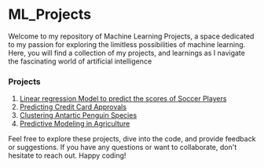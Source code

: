 # ML_Projects

Welcome to my repository of Machine Learning Projects, a space dedicated to my passion for exploring the limitless possibilities of machine learning. Here, you will find a collection of my projects, and learnings as I navigate the fascinating world of artificial intelligence

### Projects

1. [Linear regression Model to predict the scores of Soccer Players](https://github.com/tomaraayushi/ML_Projects/blob/main/Soccer_Dataset_Linear_regression_model.ipynb)
2. [Predicting Credit Card Approvals](https://github.com/tomaraayushi/ML_Projects/blob/main/Predicting_Credit_Card_Approvals.ipynb)
3. [Clustering Antartic Penguin Species](https://github.com/tomaraayushi/ML_Projects/blob/main/Clustering_Antartic_Penguins_Species.ipynb)
4. [Predictive Modeling in Agriculture](https://github.com/tomaraayushi/ML_Projects/blob/main/Predictive_Modeling_in_Agriculture.ipynb)



Feel free to explore these projects, dive into the code, and provide feedback or suggestions. If you have any questions or want to collaborate, don't hesitate to reach out. Happy coding!
